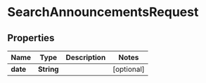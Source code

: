 

# SearchAnnouncementsRequest


## Properties

| Name | Type | Description | Notes |
|------------ | ------------- | ------------- | -------------|
|**date** | **String** |  |  [optional] |



